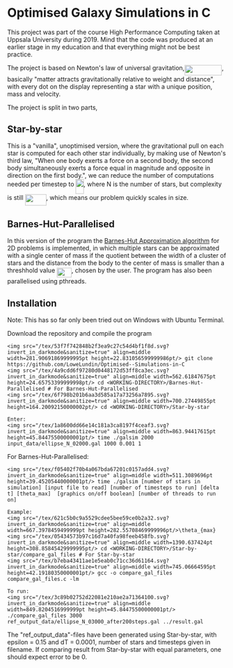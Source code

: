 # Optimised Galaxy Simulations in C

This project was part of the course High Performance Computing taken at Uppsala University during 2019. Mind that the code was produced at an earlier stage in my education and that everything might not be best practice.

The project is based on Newton's law of universal gravitation,<img src="/tex/ebe1a6a00f5417138a18fd859a6bb504.svg?invert_in_darkmode&sanitize=true" align=middle width=85.82971649999999pt height=23.388043799999995pt/>, basically "matter attracts gravitationally relative to weight and distance", with every dot on the display representing a star with a unique position, mass and velocity.

The project is split in two parts,

## Star-by-star

This is a "vanilla", unoptimised version, where the gravitational pull on each star is computed for each other star individually, by making use of Newton's third law, "When one body exerts a force on a second body, the second body simultaneously exerts a force equal in magnitude and opposite in direction on the first body.", we can reduce the number of computations needed per timestep to <img src="/tex/f97c1a43186c0257a4914ddce10d9cda.svg?invert_in_darkmode&sanitize=true" align=middle width=18.061748099999996pt height=33.45973289999998pt/>, where N is the number of stars, but complexity is still <img src="/tex/8e90dbe2d3ca28b3ad0012cb03e7ead6.svg?invert_in_darkmode&sanitize=true" align=middle width=48.70330244999999pt height=26.76175259999998pt/>, which means our problem quickly scales in size.

## Barnes-Hut-Parallelised

In this version of the program the [Barnes-Hut Approximation algorithm](https://en.wikipedia.org/wiki/Barnes%E2%80%93Hut_simulation) for 2D problems is implemented, in which multiple stars can be approximated with a single center of mass if the quotient between the width of a cluster of stars and the distance from the body to the center of mass is smaller than a  threshhold value <img src="/tex/20d4bcfec3faaaae8404a53c8fc76fb2.svg?invert_in_darkmode&sanitize=true" align=middle width=33.96649739999999pt height=22.831056599999986pt/>, chosen by the user. The program has also been parallelised using pthreads.

## Installation
Note: This has so far only been tried out on Windows with Ubuntu Terminal.

Download the repository and compile the program
```
<img src="/tex/53f7f742848b2f3ea9c27c54d4bf1f8d.svg?invert_in_darkmode&sanitize=true" align=middle width=281.90691869999995pt height=22.831056599999986pt/> git clone https://github.com/LoweLundin/Optimised--Simulations-in-C
<img src="/tex/4a9cdd6f97280d0448172d53ff8ca3ec.svg?invert_in_darkmode&sanitize=true" align=middle width=562.61847675pt height=24.65753399999998pt/> cd <WORKING-DIRECTORY>/Barnes-Hut-Parallelised # For Barnes-Hut-Parallelised
<img src="/tex/6f798b201b6aa3d585a17a73256a7895.svg?invert_in_darkmode&sanitize=true" align=middle width=700.27449855pt height=164.20092150000002pt/> cd <WORKING-DIRECTORY>/Star-by-star

Enter:
<img src="/tex/1a8600dd66e14c181a3ca8197f4ceaf3.svg?invert_in_darkmode&sanitize=true" align=middle width=863.94417615pt height=45.84475500000001pt/> time ./galsim 2000 input_data/ellipse_N_02000.gal 1000 0.001 1
```

For Barnes-Hut-Parallelised:
```
<img src="/tex/f05402f70b4a067bda67201c0157add4.svg?invert_in_darkmode&sanitize=true" align=middle width=511.3089696pt height=39.45205440000001pt/> time ./galsim [number of stars in simulation] [input file to read] [number of timesteps to run] [delta t] [theta_max]  [graphics on/off boolean] [number of threads to run on]

Example:
<img src="/tex/621c5b0c9a5529cdee5bee59ce0b2a32.svg?invert_in_darkmode&sanitize=true" align=middle width=667.3978459499999pt height=282.55708469999996pt/>\theta_{max}<img src="/tex/05434573b97c16d7a40fa98feeb458fb.svg?invert_in_darkmode&sanitize=true" align=middle width=1390.637424pt height=308.85845429999995pt/> cd <WORKING-DIRECTORY>/Star-by-star/compare_gal_files # For Star-by-star
<img src="/tex/b7eba43411ae1e5eab0c71cc36d61164.svg?invert_in_darkmode&sanitize=true" align=middle width=745.06664595pt height=42.19180350000001pt/> gcc -o compare_gal_files compare_gal_files.c -lm

To run:
<img src="/tex/3c89b02752d22081e210ae2a71364100.svg?invert_in_darkmode&sanitize=true" align=middle width=849.8204516999999pt height=45.84475500000001pt/> ./compare_gal_files 3000 ref_output_data/ellipse_N_03000_after200steps.gal ../result.gal
```

The "ref_output_data"-files have been generated using Star-by-star, with epsilon = 0.15 and dT = 0.0001, number of stars and timesteps given in filename. If comparing result from Star-by-star with equal parameters, one should expect error to be 0.
